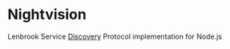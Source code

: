# Nightvision

Lenbrook Service [Discovery](https://youtu.be/xBTqRd09y3E) Protocol implementation for Node.js

